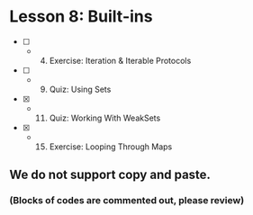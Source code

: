 # Lesson 8: Built-ins

- [ ] -  4.  Exercise: Iteration & Iterable Protocols
- [ ] -  9.  Quiz: Using Sets
- [x] - 11.  Quiz: Working With WeakSets
- [x] - 15.  Exercise: Looping Through Maps

## We do not support copy and paste. 
### (Blocks of codes are commented out, please review)
